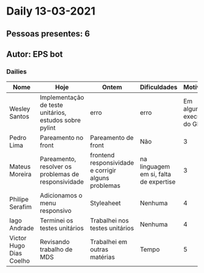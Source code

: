 # Daily 13-03-2021

## Pessoas presentes: 6

## Autor: EPS bot

### Dailies

|Nome | Hoje| Ontem| Dificuldades|Motivação|
| --- | --- | --- | --- |---|
|Wesley Santos|Implementação de teste unitários, estudos sobre pylint|erro|erro|Em algumas execuções do GIT|
|Pedro Lima|Pareamento no front|Pareamento de front|Não|3|
|Mateus Moreira|Pareamento, resolver os problemas de responsividade|frontend responsividade e corrigir alguns problemas|na linguagem em si, falta de expertise|3|
|Philipe Serafim|Adicionamos o menu responsivo|Styleaheet|Nenhuma|4|
|Iago Andrade|Terminei os testes unitários|Trabalhei nos testes unitários|Nenhuma|4|
|Victor Hugo Dias Coelho|Revisando trabalho de MDS|Trabalhei em outras matérias|Tempo|5|

